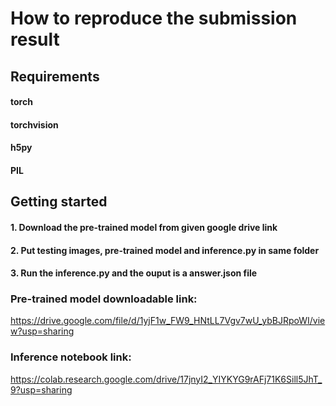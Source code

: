 # How to reproduce the submission result
## Requirements

#### torch
#### torchvision
#### h5py
#### PIL

## Getting started

#### 1. Download the pre-trained model from given google drive link
#### 2. Put testing images, pre-trained model and inference.py in same folder
#### 3. Run the inference.py and the ouput is a answer.json file

### Pre-trained model downloadable link:
https://drive.google.com/file/d/1yjF1w_FW9_HNtLL7Vgv7wU_ybBJRpoWI/view?usp=sharing

### Inference notebook link:
https://colab.research.google.com/drive/17jnyI2_YIYKYG9rAFj71K6Sill5JhT_9?usp=sharing
